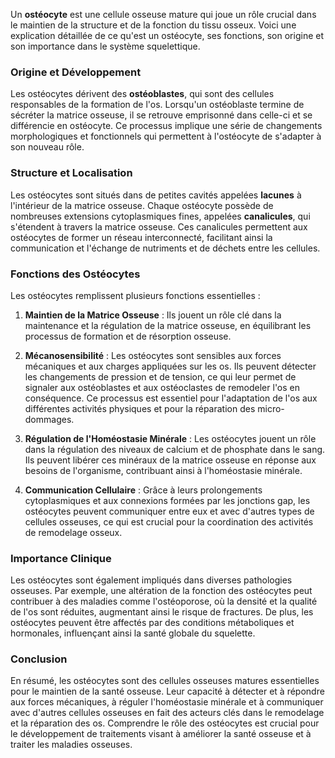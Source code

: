 Un **ostéocyte** est une cellule osseuse mature qui joue un rôle crucial dans le maintien de la structure et de la fonction du tissu osseux. Voici une explication détaillée de ce qu'est un ostéocyte, ses fonctions, son origine et son importance dans le système squelettique.

### Origine et Développement

Les ostéocytes dérivent des **ostéoblastes**, qui sont des cellules responsables de la formation de l'os. Lorsqu'un ostéoblaste termine de sécréter la matrice osseuse, il se retrouve emprisonné dans celle-ci et se différencie en ostéocyte. Ce processus implique une série de changements morphologiques et fonctionnels qui permettent à l'ostéocyte de s'adapter à son nouveau rôle.

### Structure et Localisation

Les ostéocytes sont situés dans de petites cavités appelées **lacunes** à l'intérieur de la matrice osseuse. Chaque ostéocyte possède de nombreuses extensions cytoplasmiques fines, appelées **canalicules**, qui s'étendent à travers la matrice osseuse. Ces canalicules permettent aux ostéocytes de former un réseau interconnecté, facilitant ainsi la communication et l'échange de nutriments et de déchets entre les cellules.

### Fonctions des Ostéocytes

Les ostéocytes remplissent plusieurs fonctions essentielles :

1. **Maintien de la Matrice Osseuse** : Ils jouent un rôle clé dans la maintenance et la régulation de la matrice osseuse, en équilibrant les processus de formation et de résorption osseuse.
   
2. **Mécanosensibilité** : Les ostéocytes sont sensibles aux forces mécaniques et aux charges appliquées sur les os. Ils peuvent détecter les changements de pression et de tension, ce qui leur permet de signaler aux ostéoblastes et aux ostéoclastes de remodeler l'os en conséquence. Ce processus est essentiel pour l'adaptation de l'os aux différentes activités physiques et pour la réparation des micro-dommages.

3. **Régulation de l'Homéostasie Minérale** : Les ostéocytes jouent un rôle dans la régulation des niveaux de calcium et de phosphate dans le sang. Ils peuvent libérer ces minéraux de la matrice osseuse en réponse aux besoins de l'organisme, contribuant ainsi à l'homéostasie minérale.

4. **Communication Cellulaire** : Grâce à leurs prolongements cytoplasmiques et aux connexions formées par les jonctions gap, les ostéocytes peuvent communiquer entre eux et avec d'autres types de cellules osseuses, ce qui est crucial pour la coordination des activités de remodelage osseux.

### Importance Clinique

Les ostéocytes sont également impliqués dans diverses pathologies osseuses. Par exemple, une altération de la fonction des ostéocytes peut contribuer à des maladies comme l'ostéoporose, où la densité et la qualité de l'os sont réduites, augmentant ainsi le risque de fractures. De plus, les ostéocytes peuvent être affectés par des conditions métaboliques et hormonales, influençant ainsi la santé globale du squelette.

### Conclusion

En résumé, les ostéocytes sont des cellules osseuses matures essentielles pour le maintien de la santé osseuse. Leur capacité à détecter et à répondre aux forces mécaniques, à réguler l'homéostasie minérale et à communiquer avec d'autres cellules osseuses en fait des acteurs clés dans le remodelage et la réparation des os. Comprendre le rôle des ostéocytes est crucial pour le développement de traitements visant à améliorer la santé osseuse et à traiter les maladies osseuses.